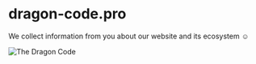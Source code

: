 # dragon-code.pro

We collect information from you about our website and its ecosystem ☺️

<img src="https://preview.dragon-code.pro/TheDragonCode/ecosystem.svg" alt="The Dragon Code" />
